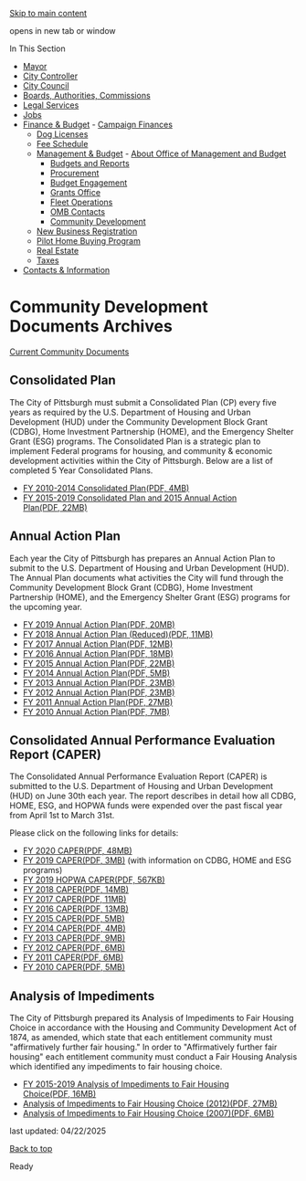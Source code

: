 [Skip to main content](https://www.pittsburghpa.gov/City-Government/Finance-Budget/Management-Budget/Community-Development/Community-Development-Documents-Archives#main-content)

opens in new tab or window

In This Section

- [Mayor](https://www.pittsburghpa.gov/City-Government/Mayor)
- [City Controller](https://www.pittsburghpa.gov/City-Government/City-Controllers-Office)
- [City Council](https://www.pittsburghpa.gov/City-Government/City-Council)
- [Boards, Authorities, Commissions](https://www.pittsburghpa.gov/City-Government/Boards-Authorities-Commissions)
- [Legal Services](https://www.pittsburghpa.gov/City-Government/Legal-Services)
- [Jobs](https://www.pittsburghpa.gov/City-Government/Jobs)
- [Finance & Budget](https://www.pittsburghpa.gov/City-Government/Finance-Budget)  - [Campaign Finances](https://www.pittsburghpa.gov/City-Government/Finance-Budget/Campaign-Finances)
  - [Dog Licenses](https://www.pittsburghpa.gov/City-Government/Finance-Budget/Dog-Licenses)
  - [Fee Schedule](https://www.pittsburghpa.gov/City-Government/Finance-Budget/Finance-Fee-Schedule)
  - [Management & Budget](https://www.pittsburghpa.gov/City-Government/Finance-Budget/Management-Budget)    - [About Office of Management and Budget](https://www.pittsburghpa.gov/City-Government/Finance-Budget/Management-Budget/About-Office-of-Management-and-Budget)
    - [Budgets and Reports](https://www.pittsburghpa.gov/City-Government/Finance-Budget/Management-Budget/Budgets-and-Reports)
    - [Procurement](https://www.pittsburghpa.gov/City-Government/Finance-Budget/Management-Budget/Procurement)
    - [Budget Engagement](https://www.pittsburghpa.gov/City-Government/Finance-Budget/Management-Budget/Budget-Engagement)
    - [Grants Office](https://www.pittsburghpa.gov/City-Government/Finance-Budget/Management-Budget/Grants-Office)
    - [Fleet Operations](https://www.pittsburghpa.gov/City-Government/Finance-Budget/Management-Budget/Fleet-Operations)
    - [OMB Contacts](https://www.pittsburghpa.gov/City-Government/Finance-Budget/Management-Budget/OMB-Contacts)
    - [Community Development](https://www.pittsburghpa.gov/City-Government/Finance-Budget/Management-Budget/Community-Development)
  - [New Business Registration](https://www.pittsburghpa.gov/City-Government/Finance-Budget/New-Business-Registration)
  - [Pilot Home Buying Program](https://www.pittsburghpa.gov/City-Government/Finance-Budget/Pilot-Home-Buying-Program)
  - [Real Estate](https://www.pittsburghpa.gov/City-Government/Finance-Budget/Real-Estate)
  - [Taxes](https://www.pittsburghpa.gov/City-Government/Finance-Budget/Taxes)
- [Contacts & Information](https://www.pittsburghpa.gov/City-Government/Contacts-Information)

# Community Development Documents Archives

[Current Community Documents](https://www.pittsburghpa.gov/City-Government/Finance-Budget/Management-Budget/Community-Development/Community-Development-Documents)

## Consolidated Plan

The City of Pittsburgh must submit a Consolidated Plan (CP) every five years as required by the U.S. Department of Housing and Urban Development (HUD) under the Community Development Block Grant (CDBG), Home Investment Partnership (HOME), and the Emergency Shelter Grant (ESG) programs. The Consolidated Plan is a strategic plan to implement Federal programs for housing, and community & economic development activities within the City of Pittsburgh. Below are a list of completed 5 Year Consolidated Plans.

- [FY 2010-2014 Consolidated Plan(PDF, 4MB)](https://www.pittsburghpa.gov/files/assets/city/v/1/omb/documents/community-development-documents-archives/fy_2010-2014_consolidated_plan.pdf)
- [FY 2015-2019 Consolidated Plan and 2015 Annual Action Plan(PDF, 22MB)](https://www.pittsburghpa.gov/files/assets/city/v/1/omb/documents/community-development-documents-archives/city_of_pittsburgh_fy_2015-2019_five_year_consolidated_plan_and_fy_2015_annual_action_plan.pdf)

## Annual Action Plan

Each year the City of Pittsburgh has prepares an Annual Action Plan to submit to the U.S. Department of Housing and Urban Development (HUD). The Annual Plan documents what activities the City will fund through the Community Development Block Grant (CDBG), Home Investment Partnership (HOME), and the Emergency Shelter Grant (ESG) programs for the upcoming year.

- [FY 2019 Annual Action Plan(PDF, 20MB)](https://www.pittsburghpa.gov/files/assets/city/v/1/omb/documents/community-development-documents-archives/7281_final_fy_2019_annual_action_plan_-_pittsburgh.pdf)
- [FY 2018 Annual Action Plan (Reduced)(PDF, 11MB)](https://www.pittsburghpa.gov/files/assets/city/v/1/omb/documents/community-development-documents-archives/3936_final_fy_2018_annual_action_plan_reduced.pdf)
- [FY 2017 Annual Action Plan(PDF, 12MB)](https://www.pittsburghpa.gov/files/assets/city/v/1/omb/documents/community-development-documents-archives/1556_2017-annual-action-plan-final-version.pdf)
- [FY 2016 Annual Action Plan(PDF, 18MB)](https://www.pittsburghpa.gov/files/assets/city/v/1/omb/documents/community-development-documents-archives/final_fy_2016_annual_action_plan_r_-_city_of_pittsburgh.pdf)
- [FY 2015 Annual Action Plan(PDF, 22MB)](https://www.pittsburghpa.gov/files/assets/city/v/1/omb/documents/community-development-documents-archives/city_of_pittsburgh_fy_2015-2019_five_year_consolidated_plan_and_fy_2015_annual_action_plan.pdf)
- [FY 2014 Annual Action Plan(PDF, 5MB)](https://www.pittsburghpa.gov/files/assets/city/v/1/omb/documents/community-development-documents-archives/final_fy_2014_annual_action_plan_1.pdf)
- [FY 2013 Annual Action Plan(PDF, 23MB)](https://www.pittsburghpa.gov/files/assets/city/v/1/omb/documents/community-development-documents-archives/city_of_pittsburgh_fy_2013_annual_action_plan.pdf)
- [FY 2012 Annual Action Plan(PDF, 23MB)](https://www.pittsburghpa.gov/files/assets/city/v/1/omb/documents/community-development-documents-archives/fy_2012_annual_action_plan.pdf)
- [FY 2011 Annual Action Plan(PDF, 27MB)](https://www.pittsburghpa.gov/files/assets/city/v/1/omb/documents/community-development-documents-archives/fy_2011_annual_action_plan.pdf)
- [FY 2010 Annual Action Plan(PDF, 7MB)](https://www.pittsburghpa.gov/files/assets/city/v/1/omb/documents/community-development-documents-archives/fy_2010_annual_action_plan.pdf)

## Consolidated Annual Performance Evaluation Report (CAPER)

The Consolidated Annual Performance Evaluation Report (CAPER) is submitted to the U.S. Department of Housing and Urban Development (HUD) on June 30th each year. The report describes in detail how all CDBG, HOME, ESG, and HOPWA funds were expended over the past fiscal year from April 1st to March 31st.

Please click on the following links for details:

- [FY 2020 CAPER(PDF, 48MB)](https://www.pittsburghpa.gov/files/assets/city/v/1/omb/documents/community-development-documents-archives/18419_final_city_of_pittsburgh_fy_2020_caper-1.pdf)
- [FY 2019 CAPER(PDF, 3MB)](https://www.pittsburghpa.gov/files/assets/city/v/1/omb/documents/community-development-documents-archives/11141_city_of_pittsburgh_fy_2019_caper.pdf) (with information on CDBG, HOME and ESG programs)
- [FY 2019 HOPWA CAPER(PDF, 567KB)](https://www.pittsburghpa.gov/files/assets/city/v/1/omb/documents/community-development-documents-archives/11142_city_of_pittsburgh_hopwa_caper_2019-2020-final.pdf)
- [FY 2018 CAPER(PDF, 14MB)](https://www.pittsburghpa.gov/files/assets/city/v/1/omb/documents/community-development-documents-archives/7282_final_formatted_fy_2018_caper.pdf)
- [FY 2017 CAPER(PDF, 11MB)](https://www.pittsburghpa.gov/files/assets/city/v/1/omb/documents/community-development-documents-archives/3934_final_fy_2017_caper.pdf)
- [FY 2016 CAPER(PDF, 13MB)](https://www.pittsburghpa.gov/files/assets/city/v/1/omb/documents/community-development-documents-archives/1788_2016_caper_final.pdf)
- [FY 2015 CAPER(PDF, 5MB)](https://www.pittsburghpa.gov/files/assets/city/v/1/omb/documents/community-development-documents-archives/final_fy_2015_city_of_pittsburgh_caper.pdf)
- [FY 2014 CAPER(PDF, 4MB)](https://www.pittsburghpa.gov/files/assets/city/v/1/omb/documents/community-development-documents-archives/caper_2014_final.pdf)
- [FY 2013 CAPER(PDF, 9MB)](https://www.pittsburghpa.gov/files/assets/city/v/1/omb/documents/community-development-documents-archives/fy_2013_caper_1.pdf)
- [FY 2012 CAPER(PDF, 6MB)](https://www.pittsburghpa.gov/files/assets/city/v/1/omb/documents/community-development-documents-archives/city_of_pittsburgh_-_fy_2012_caper.pdf)
- [FY 2011 CAPER(PDF, 6MB)](https://www.pittsburghpa.gov/files/assets/city/v/1/omb/documents/community-development-documents-archives/fy_2011_caper_final.pdf)
- [FY 2010 CAPER(PDF, 5MB)](https://www.pittsburghpa.gov/files/assets/city/v/1/omb/documents/community-development-documents-archives/fy_2010_caper.pdf)

## Analysis of Impediments

The City of Pittsburgh prepared its Analysis of Impediments to Fair Housing Choice in accordance with the Housing and Community Development Act of 1874, as amended, which state that each entitlement community must "affirmatively further fair housing." In order to "Affirmatively further fair housing" each entitlement community must conduct a Fair Housing Analysis which identified any impediments to fair housing choice.

- [FY 2015-2019 Analysis of Impediments to Fair Housing Choice(PDF, 16MB)](https://www.pittsburghpa.gov/files/assets/city/v/1/omb/documents/community-development-documents-archives/final_2015-2019_analysis_of_impediments_to_fair_housing_choice_for_the_city_of_pittsburgh_pa.pdf)
- [Analysis of Impediments to Fair Housing Choice (2012)(PDF, 27MB)](https://www.pittsburghpa.gov/files/assets/city/v/1/omb/documents/community-development-documents-archives/2012_ai_for_the_city_of_pittsburgh.pdf)
- [Analysis of Impediments to Fair Housing Choice (2007)(PDF, 6MB)](https://www.pittsburghpa.gov/files/assets/city/v/1/omb/documents/community-development-documents-archives/2007_ai.pdf)

last updated: 04/22/2025

[Back to top](https://www.pittsburghpa.gov/City-Government/Finance-Budget/Management-Budget/Community-Development/Community-Development-Documents-Archives#body-top)

Ready
